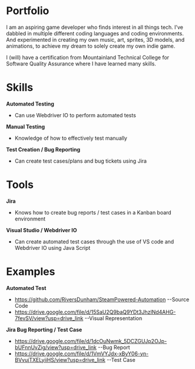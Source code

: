 # Portfolio
I am an aspiring game developer who finds interest in all things tech. I’ve dabbled in multiple different coding languages and coding environments. And experimented in creating my own music, art, sprites, 3D models, and animations, to achieve my dream to solely create my own indie game.

I (will) have a certification from Mountainland Technical College for Software Quality Assurance where I have learned many skills.

# Skills
__Automated Testing__
  * Can use Webdriver IO to perform automated tests

__Manual Testing__
  * Knowledge of how to effectively test manually

__Test Creation / Bug Reporting__
  * Can create test cases/plans and bug tickets using Jira

# Tools
__Jira__
  * Knows how to create bug reports / test cases in a Kanban board environment

__Visual Studio / Webdriver IO__
  * Can create automated test cases through the use of VS code and Webdriver IO using Java Script

# Examples
__Automated Test__
  * https://github.com/RiversDunham/SteamPowered-Automation --Source Code
  * https://drive.google.com/file/d/15SaU2Q9baQ9YDt3JhzlNd4AHG-7fevSV/view?usp=drive_link --Visual Representation

__Jira Bug Reporting / Test Case__
  * https://drive.google.com/file/d/1dcOuNwmk_5DCZGUJp2OJp-bUFnnUvZig/view?usp=drive_link --Bug Report
  * https://drive.google.com/file/d/1VmVYJdx-xByY06-yn-BVvujTXELyiiHS/view?usp=drive_link --Test Case



